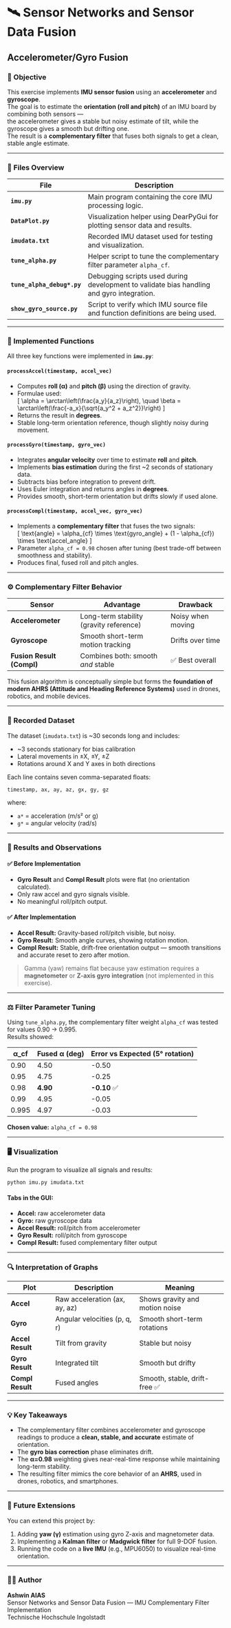 # 🛰️ Sensor Networks and Sensor Data Fusion  
##  Accelerometer/Gyro Fusion  

### 🎯 Objective  
This exercise implements **IMU sensor fusion** using an **accelerometer** and **gyroscope**.  
The goal is to estimate the **orientation (roll and pitch)** of an IMU board by combining both sensors —  
the accelerometer gives a stable but noisy estimate of tilt, while the gyroscope gives a smooth but drifting one.  
The result is a **complementary filter** that fuses both signals to get a clean, stable angle estimate.  

---

### 📁 Files Overview  

| File | Description |
|------|--------------|
| **`imu.py`** | Main program containing the core IMU processing logic. |
| **`DataPlot.py`** | Visualization helper using DearPyGui for plotting sensor data and results. |
| **`imudata.txt`** | Recorded IMU dataset used for testing and visualization. |
| **`tune_alpha.py`** | Helper script to tune the complementary filter parameter `alpha_cf`. |
| **`tune_alpha_debug*.py`** | Debugging scripts used during development to validate bias handling and gyro integration. |
| **`show_gyro_source.py`** | Script to verify which IMU source file and function definitions are being used. |

---

### 🧠 Implemented Functions  

All three key functions were implemented in **`imu.py`**:

#### `processAccel(timestamp, accel_vec)`  
- Computes **roll (α)** and **pitch (β)** using the direction of gravity.  
- Formulae used:  
  \[
  \alpha = \arctan\left(\frac{a_y}{a_z}\right), \quad 
  \beta = \arctan\left(\frac{-a_x}{\sqrt{a_y^2 + a_z^2}}\right)
  \]
- Returns the result in **degrees**.  
- Stable long-term orientation reference, though slightly noisy during movement.  

#### `processGyro(timestamp, gyro_vec)`  
- Integrates **angular velocity** over time to estimate **roll** and **pitch**.  
- Implements **bias estimation** during the first ~2 seconds of stationary data.  
- Subtracts bias before integration to prevent drift.  
- Uses Euler integration and returns angles in **degrees**.  
- Provides smooth, short-term orientation but drifts slowly if used alone.  

#### `processCompl(timestamp, accel_vec, gyro_vec)`  
- Implements a **complementary filter** that fuses the two signals:  
  \[
  \text{angle} = \alpha_{cf} \times \text{gyro\_angle} + (1 - \alpha_{cf}) \times \text{accel\_angle}
  \]
- Parameter `alpha_cf = 0.98` chosen after tuning (best trade-off between smoothness and stability).  
- Produces final, fused roll and pitch angles.  

---

### ⚙️ Complementary Filter Behavior  

| Sensor | Advantage | Drawback |
|---------|------------|----------|
| **Accelerometer** | Long-term stability (gravity reference) | Noisy when moving |
| **Gyroscope** | Smooth short-term motion tracking | Drifts over time |
| **Fusion Result (Compl)** | Combines both: smooth *and* stable | ✅ Best overall |

This fusion algorithm is conceptually simple but forms the **foundation of modern AHRS (Attitude and Heading Reference Systems)** used in drones, robotics, and mobile devices.

---

### 🧪 Recorded Dataset  

The dataset (`imudata.txt`) is ~30 seconds long and includes:
- ~3 seconds stationary for bias calibration  
- Lateral movements in ±X, ±Y, ±Z  
- Rotations around X and Y axes in both directions  

Each line contains seven comma-separated floats:  
```
timestamp, ax, ay, az, gx, gy, gz
```
where:
- `a*` = acceleration (m/s² or g)  
- `g*` = angular velocity (rad/s)

---

### 🧩 Results and Observations  

#### ✅ Before Implementation  
- **Gyro Result** and **Compl Result** plots were flat (no orientation calculated).  
- Only raw accel and gyro signals visible.  
- No meaningful roll/pitch output.

#### ✅ After Implementation  
- **Accel Result:** Gravity-based roll/pitch visible, but noisy.  
- **Gyro Result:** Smooth angle curves, showing rotation motion.  
- **Compl Result:** Stable, drift-free orientation output — smooth transitions and accurate reset to zero after motion.  

> Gamma (yaw) remains flat because yaw estimation requires a **magnetometer** or **Z-axis gyro integration** (not implemented in this exercise).  

---

### ⚖️ Filter Parameter Tuning  

Using `tune_alpha.py`, the complementary filter weight `alpha_cf` was tested for values 0.90 → 0.995.  
Results showed:

| α_cf | Fused α (deg) | Error vs Expected (5° rotation) |
|------|----------------|--------------------------------|
| 0.90 | 4.50 | -0.50 |
| 0.95 | 4.75 | -0.25 |
| 0.98 | **4.90** | **-0.10** ✅ |
| 0.99 | 4.95 | -0.05 |
| 0.995 | 4.97 | -0.03 |

**Chosen value:** `alpha_cf = 0.98`

---

### 🖥️ Visualization  

Run the program to visualize all signals and results:  
```bash
python imu.py imudata.txt
```

#### Tabs in the GUI:
- **Accel:** raw accelerometer data  
- **Gyro:** raw gyroscope data  
- **Accel Result:** roll/pitch from accelerometer  
- **Gyro Result:** roll/pitch from gyroscope  
- **Compl Result:** fused complementary filter output  

---

### 🔍 Interpretation of Graphs  

| Plot | Description | Meaning |
|------|--------------|---------|
| **Accel** | Raw acceleration (ax, ay, az) | Shows gravity and motion noise |
| **Gyro** | Angular velocities (p, q, r) | Smooth short-term rotations |
| **Accel Result** | Tilt from gravity | Stable but noisy |
| **Gyro Result** | Integrated tilt | Smooth but drifty |
| **Compl Result** | Fused angles | Smooth, stable, drift-free ✅ |

---

### 💡 Key Takeaways  

- The complementary filter combines accelerometer and gyroscope readings to produce a **clean, stable, and accurate** estimate of orientation.  
- The **gyro bias correction** phase eliminates drift.  
- The **α=0.98** weighting gives near-real-time response while maintaining long-term stability.  
- The resulting filter mimics the core behavior of an **AHRS**, used in drones, robotics, and smartphones.

---

### 🚀 Future Extensions  

You can extend this project by:
1. Adding **yaw (γ)** estimation using gyro Z-axis and magnetometer data.  
2. Implementing a **Kalman filter** or **Madgwick filter** for full 9-DOF fusion.  
3. Running the code on a **live IMU** (e.g., MPU6050) to visualize real-time orientation.  

---

### 👨‍💻 Author  
**Ashwin AIAS**  
Sensor Networks and Sensor Data Fusion — IMU Complementary Filter Implementation  
Technische Hochschule Ingolstadt  
